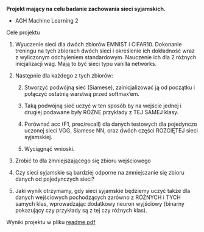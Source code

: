 **Projekt mający na celu badanie zachowania sieci syjamskich.** 

* AGH Machine Learning 2 

Cele projektu

1. Wyuczenie sieci dla dwóch zbiorów EMNIST i CIFAR10. Dokonanie treningu na tych zbiorach dwóch sieci i określenie ich dokładność wraz z wyliczonym odchyleniem standardowym. 
Nauczenie ich dla 2 różnych inicjalizacji wag. Mają to być sieci typu vanilla networks. 

1. Następnie dla każdego z tych zbiorów: 

   2. Stworzyć podwójną sieć (Siamese), zainicjalizować ją od początku i połączyć ostatnią warstwą przed softmax’em.  

   2. Taką podwójną sieć uczyć w ten sposób by na wejście jednej i drugiej podawane były RÓŻNE przykłady z TEJ SAMEJ klasy.  

   2. Porównać acc (F1, prec/recall) dla danych testowych dla pojedynczo uczonej sieci VGG, Siamese NN, oraz dwóch części ROZCIĘTEJ sieci syjamskiej.    

   2. Wyciągnąć wnioski. 

3. Zrobić to dla zmniejszającego się zbioru wejściowego

4. Czy sieci syjamskie są bardziej odporne na zmniejszanie się zbioru danych od pojedynczych sieci? 

5. Jaki wynik otrzymamy, gdy sieci syjamskie będziemy uczyć także dla danych wejściowych pochodzących zarówno z RÓŻNYCH i TYCH samych klas, wprowadzając dodatkowy neuron wyjściowy (binarny pokazujący czy przykłady są z tej czy różnych klas). 

Wyniki projektu w pliku [readme.pdf](readme.pdf)
